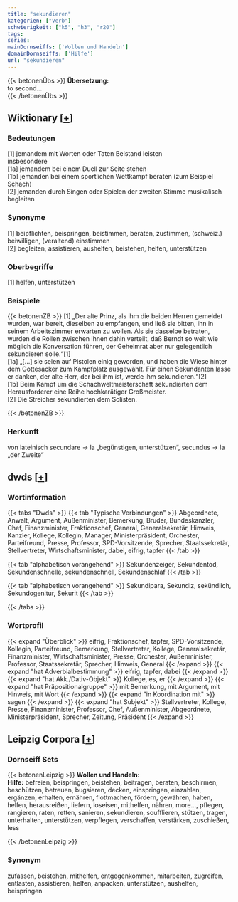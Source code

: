 ```yaml
---
title: "sekundieren"
kategorien: ["Verb"]
schwierigkeit: ["k5", "h3", "r20"]
tags:
series:
mainDornseiffs: ['Wollen und Handeln']
domainDornseiffs: ['Hilfe']
url: "sekundieren"
---
```


{{< betonenÜbs >}}
**Übersetzung:**  
to second...  
{{< /betonenÜbs >}}

## Wiktionary [[+](https://de.wiktionary.org/wiki/sekundieren)]

### Bedeutungen
[1] jemandem mit Worten oder Taten Beistand leisten  
insbesondere  
[1a] jemandem bei einem Duell zur Seite stehen  
[1b] jemanden bei einem sportlichen Wettkampf beraten (zum Beispiel Schach)  
[2] jemanden durch Singen oder Spielen der zweiten Stimme musikalisch begleiten  

### Synonyme
[1] beipflichten, beispringen, beistimmen, beraten, zustimmen, (schweiz.) beiwilligen, (veraltend) einstimmen  
[2] begleiten, assistieren, aushelfen, beistehen, helfen, unterstützen  

### Oberbegriffe
[1] helfen, unterstützen  

### Beispiele
{{< betonenZB >}}
[1] „Der alte Prinz, als ihm die beiden Herren gemeldet wurden, war bereit, dieselben zu empfangen, und ließ sie bitten, ihn in seinem Arbeitszimmer erwarten zu wollen. Als sie dasselbe betraten, wurden die Rollen zwischen ihnen dahin verteilt, daß Berndt so weit wie möglich die Konversation führen, der Geheimrat aber nur gelegentlich sekundieren solle.“[1]  
[1a] „[…] sie seien auf Pistolen einig geworden, und haben die Wiese hinter dem Gottesacker zum Kampfplatz ausgewählt. Für einen Sekundanten lasse er danken, der alte Herr, der bei ihm ist, werde ihm sekundieren.“[2]  
[1b] Beim Kampf um die Schachweltmeisterschaft sekundierten dem Herausforderer eine Reihe hochkarätiger Großmeister.  
[2] Die Streicher sekundierten dem Solisten.  

{{< /betonenZB >}}
### Herkunft
von lateinisch secundare → la „begünstigen, unterstützen“, secundus → la „der Zweite“  



## dwds [[+](https://www.dwds.de/wb/sekundieren)]

### Wortinformation
{{< tabs "Dwds" >}}
{{< tab "Typische Verbindungen" >}}
Abgeordnete, Anwalt, Argument, Außenminister, Bemerkung, Bruder, Bundeskanzler, Chef, Finanzminister, Fraktionschef, General, Generalsekretär, Hinweis, Kanzler, Kollege, Kollegin, Manager, Ministerpräsident, Orchester, Parteifreund, Presse, Professor, SPD-Vorsitzende, Sprecher, Staatssekretär, Stellvertreter, Wirtschaftsminister, dabei, eifrig, tapfer
{{< /tab >}}

{{< tab "alphabetisch vorangehend" >}}
Sekundenzeiger, Sekundentod, Sekundenschnelle, sekundenschnell, Sekundenschlaf
{{< /tab >}}

{{< tab "alphabetisch vorangehend" >}}
Sekundipara, Sekundiz, sekündlich, Sekundogenitur, Sekurit
{{< /tab >}}

{{< /tabs >}}

### Wortprofil
{{< expand "Überblick" >}} eifrig, Fraktionschef, tapfer, SPD-Vorsitzende, Kollegin, Parteifreund, Bemerkung, Stellvertreter, Kollege, Generalsekretär, Finanzminister, Wirtschaftsminister, Presse, Orchester, Außenminister, Professor, Staatssekretär, Sprecher, Hinweis, General {{< /expand >}}
{{< expand "hat Adverbialbestimmung" >}} eifrig, tapfer, dabei {{< /expand >}}
{{< expand "hat Akk./Dativ-Objekt" >}} Kollege, es, er {{< /expand >}}
{{< expand "hat Präpositionalgruppe" >}} mit Bemerkung, mit Argument, mit Hinweis, mit Wort {{< /expand >}}
{{< expand "in Koordination mit" >}} sagen {{< /expand >}}
{{< expand "hat Subjekt" >}} Stellvertreter, Kollege, Presse, Finanzminister, Professor, Chef, Außenminister, Abgeordnete, Ministerpräsident, Sprecher, Zeitung, Präsident {{< /expand >}}

## Leipzig Corpora [[+](https://corpora.uni-leipzig.de/en/res?word=sekundieren&corpusId=deu_newscrawl-public_2018)]

### Dornseiff Sets
{{< betonenLeipzig >}}
**Wollen und Handeln:**  
**Hilfe:** befreien, beispringen, beistehen, beitragen, beraten, beschirmen, beschützen, betreuen, bugsieren, decken, einspringen, einzahlen, ergänzen, erhalten, ernähren, flottmachen, fördern, gewähren, halten, helfen, herausreißen, liefern, loseisen, mithelfen, nähren, more..., pflegen, rangieren, raten, retten, sanieren, sekundieren, soufflieren, stützen, tragen, unterhalten, unterstützen, verpflegen, verschaffen, verstärken, zuschießen, less  

{{< /betonenLeipzig >}}

### Synonym
zufassen, beistehen, mithelfen, entgegenkommen, mitarbeiten, zugreifen, entlasten, assistieren, helfen, anpacken, unterstützen, aushelfen, beispringen

